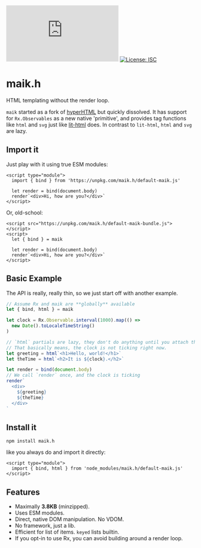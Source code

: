 [![gzip size](http://img.badgesize.io/https://unpkg.com/maik.h/default-maik-bundle.min.js?compression=gzip)](https://unpkg.com/maik.h/default-maik-bundle.min.js)
[![License: ISC](https://img.shields.io/badge/License-ISC-yellow.svg)](https://opensource.org/licenses/ISC)

# maik.h

HTML templating without the render loop.

`maik` started as a fork of
[hyperHTML](https://github.com/WebReflection/hyperHTML) but quickly
dissolved. It has support for `Rx.Observables` as a new native 'primitive',
and provides tag functions like `html` and `svg` just like
[lit-html](https://github.com/PolymerLabs/lit-html) does. In contrast to
`lit-html`, `html` and `svg` are lazy.

## Import it

Just play with it using true ESM modules:

```
<script type="module">
  import { bind } from 'https://unpkg.com/maik.h/default-maik.js'

  let render = bind(document.body)
  render`<div>Hi, how are you?</div>`
</script>
```

Or, old-school:

```
<script src="https://unpkg.com/maik.h/default-maik-bundle.js"></script>
<script>
  let { bind } = maik

  let render = bind(document.body)
  render`<div>Hi, how are you?</div>`
</script>
```

## Basic Example

The API is really, really thin, so we just start off with another example.

```js
// Assume Rx and maik are **globally** available
let { bind, html } = maik

let clock = Rx.Observable.interval(1000).map(() =>
  new Date().toLocaleTimeString()
)

// `html` partials are lazy, they don't do anything until you attach them.
// That basically means, the clock is not ticking right now.
let greeting = html`<h1>Hello, world!</h1>`
let theTime = html`<h2>It is ${clock}.</h2>`

let render = bind(document.body)
// We call `render` once, and the clock is ticking
render`
  <div>
    ${greeting}
    ${theTime}
  </div>
`
```

## Install it

```
npm install maik.h
```

like you always do and import it directly:

```
<script type="module">
  import { bind, html } from 'node_modules/maik.h/default-maik.js'
</script>
```

## Features

* Maximally **3.8KB** (minzipped).
* Uses ESM modules.
* Direct, native DOM manipulation. No VDOM.
* No framework, just a lib.
* Efficient for list of items. `keyed` lists builtin.
* If you opt-in to use Rx, you can avoid building around a render loop.
